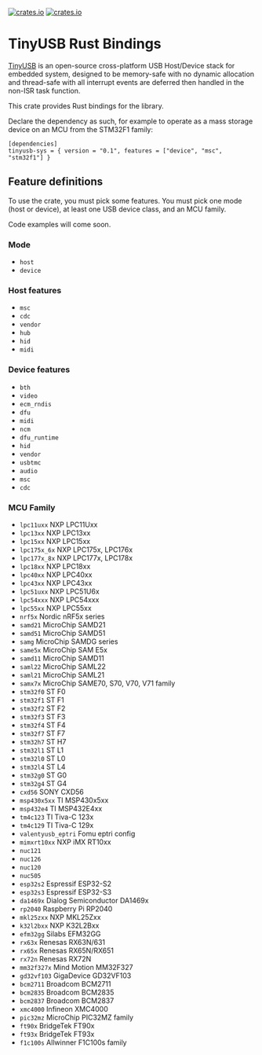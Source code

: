 [![crates.io](https://img.shields.io/crates/d/tinyusb-sys.svg)](https://crates.io/crates/tinyusb-sys)
[![crates.io](https://img.shields.io/crates/v/tinyusb-sys.svg)](https://crates.io/crates/tinyusb-sys)

TinyUSB Rust Bindings
=====================

[TinyUSB](https://github.com/hathach/tinyusb) is an open-source cross-platform
USB Host/Device stack for embedded system, designed to be memory-safe with no
dynamic allocation and thread-safe with all interrupt events are deferred then
handled in the non-ISR task function.

This crate provides Rust bindings for the library.

Declare the dependency as such, for example to operate as a mass storage device
on an MCU from the STM32F1 family:

```
[dependencies]
tinyusb-sys = { version = "0.1", features = ["device", "msc", "stm32f1"] }
```

## Feature definitions

To use the crate, you must pick some features. You must pick one mode (host or
device), at least one USB device class, and an MCU family.

Code examples will come soon.

### Mode

* `host`
* `device`

### Host features

* `msc`
* `cdc`
* `vendor`
* `hub`
* `hid`
* `midi`

### Device features

* `bth`
* `video`
* `ecm_rndis`
* `dfu`
* `midi`
* `ncm`
* `dfu_runtime`
* `hid`
* `vendor`
* `usbtmc`
* `audio`
* `msc`
* `cdc`

### MCU Family

* `lpc11uxx`     NXP LPC11Uxx
* `lpc13xx`      NXP LPC13xx
* `lpc15xx`      NXP LPC15xx
* `lpc175x_6x`   NXP LPC175x, LPC176x
* `lpc177x_8x`   NXP LPC177x, LPC178x
* `lpc18xx`      NXP LPC18xx
* `lpc40xx`      NXP LPC40xx
* `lpc43xx`      NXP LPC43xx
* `lpc51uxx`     NXP LPC51U6x
* `lpc54xxx`     NXP LPC54xxx
* `lpc55xx`      NXP LPC55xx
* `nrf5x`        Nordic nRF5x series
* `samd21`       MicroChip SAMD21
* `samd51`       MicroChip SAMD51
* `samg`         MicroChip SAMDG series
* `same5x`       MicroChip SAM E5x
* `samd11`       MicroChip SAMD11
* `saml22`       MicroChip SAML22
* `saml21`       MicroChip SAML21
* `samx7x`       MicroChip SAME70, S70, V70, V71 family
* `stm32f0`      ST F0
* `stm32f1`      ST F1
* `stm32f2`      ST F2
* `stm32f3`      ST F3
* `stm32f4`      ST F4
* `stm32f7`      ST F7
* `stm32h7`      ST H7
* `stm32l1`      ST L1
* `stm32l0`      ST L0
* `stm32l4`      ST L4
* `stm32g0`      ST G0
* `stm32g4`      ST G4
* `cxd56`        SONY CXD56
* `msp430x5xx`   TI MSP430x5xx
* `msp432e4`     TI MSP432E4xx
* `tm4c123`      TI Tiva-C 123x
* `tm4c129`      TI Tiva-C 129x
* `valentyusb_eptri` Fomu eptri config
* `mimxrt10xx`   NXP iMX RT10xx
* `nuc121`
* `nuc126`
* `nuc120`
* `nuc505`
* `esp32s2`      Espressif ESP32-S2
* `esp32s3`      Espressif ESP32-S3
* `da1469x`      Dialog Semiconductor DA1469x
* `rp2040`       Raspberry Pi RP2040
* `mkl25zxx`     NXP MKL25Zxx
* `k32l2bxx`     NXP K32L2Bxx
* `efm32gg`      Silabs EFM32GG
* `rx63x`        Renesas RX63N/631
* `rx65x`        Renesas RX65N/RX651
* `rx72n`        Renesas RX72N
* `mm32f327x`    Mind Motion MM32F327
* `gd32vf103`    GigaDevice GD32VF103
* `bcm2711`      Broadcom BCM2711
* `bcm2835`      Broadcom BCM2835
* `bcm2837`      Broadcom BCM2837
* `xmc4000`      Infineon XMC4000
* `pic32mz`      MicroChip PIC32MZ family
* `ft90x`        BridgeTek FT90x
* `ft93x`        BridgeTek FT93x
* `f1c100s`      Allwinner F1C100s family
